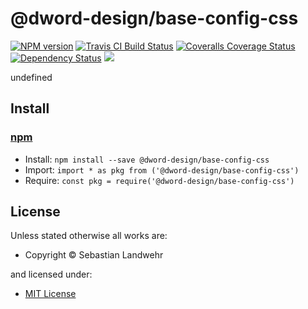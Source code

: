 <!-- TITLE/ -->

<h1>@dword-design/base-config-css</h1>

<!-- /TITLE -->


<!-- BADGES/ -->

<span class="badge-npmversion"><a href="https://npmjs.org/package/@dword-design/base-config-css" title="View this project on NPM"><img src="https://img.shields.io/npm/v/@dword-design/base-config-css.svg" alt="NPM version" /></a></span>
<span class="badge-travisci"><a href="http://travis-ci.org/dword-design/base-config-css" title="Check this project's build status on TravisCI"><img src="https://img.shields.io/travis/dword-design/base-config-css/master.svg" alt="Travis CI Build Status" /></a></span>
<span class="badge-coveralls"><a href="https://coveralls.io/r/dword-design/base-config-css" title="View this project's coverage on Coveralls"><img src="https://img.shields.io/coveralls/dword-design/base-config-css.svg" alt="Coveralls Coverage Status" /></a></span>
<span class="badge-daviddm"><a href="https://david-dm.org/dword-design/base-config-css" title="View the status of this project's dependencies on DavidDM"><img src="https://img.shields.io/david/dword-design/base-config-css.svg" alt="Dependency Status" /></a></span>
<span class="badge-shields"><a href="https://img.shields.io/badge/renovate-enabled-brightgreen.svg"><img src="https://img.shields.io/badge/renovate-enabled-brightgreen.svg" /></a></span>

<!-- /BADGES -->


<!-- DESCRIPTION/ -->

undefined

<!-- /DESCRIPTION -->


<!-- INSTALL/ -->

<h2>Install</h2>

<a href="https://npmjs.com" title="npm is a package manager for javascript"><h3>npm</h3></a>
<ul>
<li>Install: <code>npm install --save @dword-design/base-config-css</code></li>
<li>Import: <code>import * as pkg from ('@dword-design/base-config-css')</code></li>
<li>Require: <code>const pkg = require('@dword-design/base-config-css')</code></li>
</ul>

<!-- /INSTALL -->


<!-- LICENSE/ -->

<h2>License</h2>

Unless stated otherwise all works are:

<ul><li>Copyright &copy; Sebastian Landwehr</li></ul>

and licensed under:

<ul><li><a href="http://spdx.org/licenses/MIT.html">MIT License</a></li></ul>

<!-- /LICENSE -->
